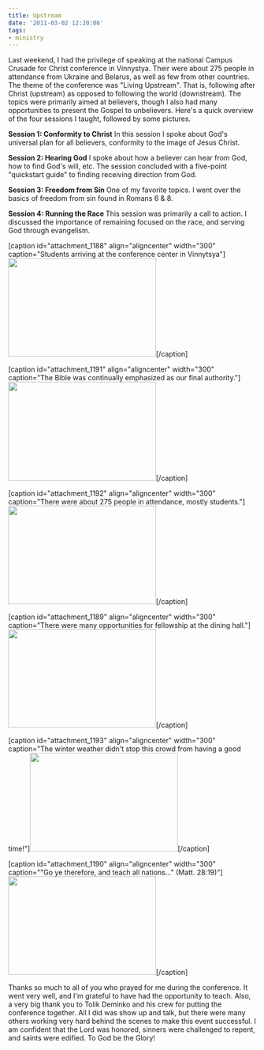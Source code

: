 ```yaml
---
title: Upstream
date: '2011-03-02 12:20:06'
tags:
- ministry
---
```


Last weekend, I had the privilege of speaking at the national Campus Crusade for Christ conference in Vinnystya. Their were about 275 people in attendance from Ukraine and Belarus, as well as few from other countries. The theme of the conference was "Living Upstream". That is, following after Christ (upstream) as opposed to following the world (downstream). The topics were primarily aimed at believers, though I also had many opportunities to present the Gospel to unbelievers. Here's a quick overview of the four sessions I taught, followed by some pictures.

<strong>Session 1: Conformity to Christ</strong>
In this session I spoke about God's universal plan for all believers, conformity to the image of Jesus Christ.

<strong>Session 2: Hearing God</strong>
I spoke about how a believer can hear from God, how to find God's will, etc. The session concluded with a five-point "quickstart guide" to finding receiving direction from God.

<strong>Session 3: Freedom from Sin</strong>
One of my favorite topics. I went over the basics of freedom from sin found in Romans 6 &amp; 8.

<strong>Session 4: Running the Race
</strong>This session was primarily a call to action. I discussed the importance of remaining focused on the race, and serving God through evangelism.

[caption id="attachment_1188" align="aligncenter" width="300" caption="Students arriving at the conference center in Vinnytsya"]<a href="//d21yo20tm8bmc2.cloudfront.net/2011/03/ZBK_2011-6.jpg"><img class="size-medium wp-image-1188" title="ZBK_2011-6" src="//d21yo20tm8bmc2.cloudfront.net/2011/03/ZBK_2011-6-300x199.jpg" alt="" width="300" height="199" /></a>[/caption]

[caption id="attachment_1191" align="aligncenter" width="300" caption="The Bible was continually emphasized as our final authority."]<a href="//d21yo20tm8bmc2.cloudfront.net/2011/03/ZBK_2011-117.jpg"><img class="size-medium wp-image-1191" title="ZBK_2011-117" src="//d21yo20tm8bmc2.cloudfront.net/2011/03/ZBK_2011-117-300x200.jpg" alt="" width="300" height="200" /></a>[/caption]

[caption id="attachment_1192" align="aligncenter" width="300" caption="There were about 275 people in attendance, mostly students."]<a href="//d21yo20tm8bmc2.cloudfront.net/2011/03/ZBK_2011-122.jpg"><img class="size-medium wp-image-1192" title="ZBK_2011-122" src="//d21yo20tm8bmc2.cloudfront.net/2011/03/ZBK_2011-122-300x199.jpg" alt="" width="300" height="199" /></a>[/caption]

[caption id="attachment_1189" align="aligncenter" width="300" caption="There were many opportunities for fellowship at the dining hall."]<a href="//d21yo20tm8bmc2.cloudfront.net/2011/03/ZBK_2011-13.jpg"><img class="size-medium wp-image-1189" title="ZBK_2011-13" src="//d21yo20tm8bmc2.cloudfront.net/2011/03/ZBK_2011-13-300x199.jpg" alt="" width="300" height="199" /></a>[/caption]

[caption id="attachment_1193" align="aligncenter" width="300" caption="The winter weather didn&#39;t stop this crowd from having a good time!"]<a href="//d21yo20tm8bmc2.cloudfront.net/2011/03/ZBK_2011-167.jpg"><img class="size-medium wp-image-1193" title="ZBK_2011-167" src="//d21yo20tm8bmc2.cloudfront.net/2011/03/ZBK_2011-167-300x199.jpg" alt="" width="300" height="199" /></a>[/caption]

[caption id="attachment_1190" align="aligncenter" width="300" caption="&quot;Go ye therefore, and teach all nations...&quot; (Matt. 28:19)"]<a href="//d21yo20tm8bmc2.cloudfront.net/2011/03/ZBK_2011-35.jpg"><img class="size-medium wp-image-1190" title="ZBK_2011-35" src="//d21yo20tm8bmc2.cloudfront.net/2011/03/ZBK_2011-35-300x199.jpg" alt="" width="300" height="199" /></a>[/caption]

Thanks so much to all of you who prayed for me during the conference. It went very well, and I'm grateful to have had the opportunity to teach. Also, a very big thank you to Tolik Deminko and his crew for putting the conference together. All I did was show up and talk, but there were many others working very hard behind the scenes to make this event successful. I am confident that the Lord was honored, sinners were challenged to repent, and saints were edified. To God be the Glory!
